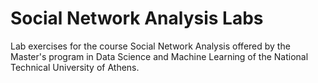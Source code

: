 # Social Network Analysis Labs

Lab exercises for the course Social Network Analysis offered by the Master's program in Data Science and Machine Learning of the National Technical University of Athens.

